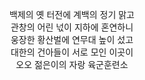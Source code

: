 <p align="center">
   백제의 옛 터전에 계백의 정기 맑고<br>
   관창의 어린 넋이 지하에 혼연하니<br>
   웅장한 황산벌에 연무대 높이 섰고<br>
   대한의 건아들이 서로 모인 이곳이<br>
   오오 젊은이의 자랑 육군훈련소
</p>
